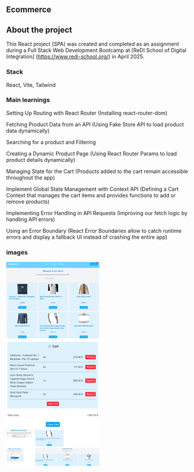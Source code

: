 ## Ecommerce

## About the project

This React project (SPA) was created and completed as an assignment during a Full Stack Web Development Bootcamp at [ReDI School of Digital Integration] (https://www.redi-school.org/) in April 2025.

### Stack

React, Vite, Tailwind

### Main learnings

Setting Up Routing with React Router
(Installing react-router-dom)

Fetching Product Data from an API
(Using Fake Store API to load product data dynamically)

Searching for a product and Filtering

Creating a Dynamic Product Page
(Using React Router Params to load product details dynamically)

Managing State for the Cart
(Products added to the cart remain accessible throughout the app)

Implement Global State Management with Context API
(Defining a Cart Context that manages the cart items and provides functions to add or remove products)

Implementing Error Handling in API Requests
(Improving our fetch logic by handling API errors)

Using an Error Boundary
(React Error Boundaries allow to catch runtime errors and display a fallback UI instead of crashing the entire app)

### images

<img src="./src/assets/products.png" alt="products" style="width: 50%; height: auto;" />
<img src="./src/assets/cart.png" alt="cart" style="width: 50%; height: auto;" />
<img src="./src/assets/searching_filtering.png" alt="cart" style="width: 50%; height: auto;" />
